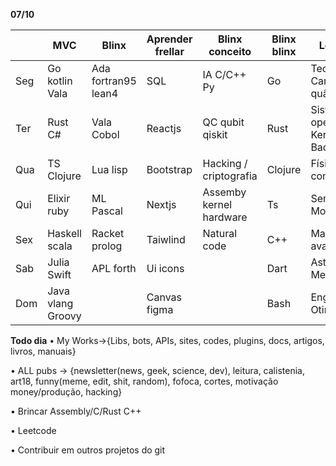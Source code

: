 **07/10**

|     | MVC               | Blinx               | Aprender frellar | Blinx conceito          | Blinx blinx | Ler artigos                          | Ler livros                      | Duolingo | Concurso estudar     | Phyjs.org             |
| --- | ----------------- | ------------------- | ---------------- | ----------------------- | ----------- | ------------------------------------ | ------------------------------- | -------- | -------------------- | --------------------- |
| Seg | Go kotlin Vala    | Ada fortran95 lean4 | SQL              | IA C/C++ Py             | Go          | Teoria de Campos Física quântica     | Matemática avançada             | Latim    | Gramática            | Dinâmica e cinemática |
| Ter | Rust C#           | Vala Cobol          | Reactjs          | QC qubit qiskit         | Rust        | Sistemas operacionais Kernel BackEnd | Física contemporânea            | Mandarim | Matemática           | Fluídos               |
| Qua | TS Clojure        | Lua lisp            | Bootstrap        | Hacking / criptografia  | Clojure     | Física computacional                 | Economia                        | Inglês   | Português            | Eletromagnetismo      |
| Qui | Elixir  ruby      | ML Pascal           | Nextjs           | Assemby kernel hardware | Ts          | Serviços web Mobile                  | Política                        | Coreano  | Constituição Federal | Física quântica       |
| Sex | Haskell scala     | Racket prolog       | Taiwlind         | Natural code            | C++         | Matemática avançada                  | História                        | Japonês  | Redação              | Mecânica estatística  |
| Sab | Julia Swift       | APL forth           | Ui icons         |                         | Dart        | Astrofísica Mec. Estat.              | Psicologia                      | Alemão   | Informática          | Termometria           |
| Dom | Java vlang Groovy |                     | Canvas figma     |                         | Bash        | Eng. Soft. Otimização                | Hardware Computação baixo nível | Russo    | Legislação           | Teoria de campos      |

**Todo dia**
• My Works->{Libs, bots, APIs, sites, codes, plugins, docs, artigos, livros, manuais}

• ALL pubs -> {newsletter(news, geek, science, dev), leitura, calistenia, art18, funny(meme, edit, shit, random), fofoca, cortes, motivação money/produção, hacking}

• Brincar Assembly/C/Rust C++

• Leetcode 

• Contribuir em outros projetos do git




